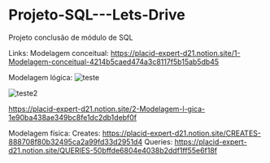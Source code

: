 # Projeto-SQL---Lets-Drive
Projeto conclusão de módulo de SQL

Links:
Modelagem conceitual:
https://placid-expert-d21.notion.site/1-Modelagem-conceitual-4214b5caed474a3c8117f5b15ab5db45

Modelagem lógica:
![teste](https://placid-expert-d21.notion.site/image/https%3A%2F%2Fs3-us-west-2.amazonaws.com%2Fsecure.notion-static.com%2F0b879edc-fdac-439b-a2cb-d05bec7174f7%2FUntitled.png?table=block&id=a2c3bd96-5e96-4673-a79a-54afdf12a3a3&spaceId=f57e50b8-68e8-433c-ae95-f2c249434ec5&width=2000&userId=&cache=v2)

![teste2](https://placid-expert-d21.notion.site/image/https%3A%2F%2Fs3-us-west-2.amazonaws.com%2Fsecure.notion-static.com%2F442b85bd-1c5c-48db-86da-1d6b0be1b79d%2FUntitled.png?table=block&id=b8e0776d-8979-4f7b-a62f-b5cce3ef6a15&spaceId=f57e50b8-68e8-433c-ae95-f2c249434ec5&width=2000&userId=&cache=v2)


https://placid-expert-d21.notion.site/2-Modelagem-l-gica-1e90ba438ae349bc8fe1dc2db1debf0f

Modelagem física:
	Creates:
		https://placid-expert-d21.notion.site/CREATES-888708f80b32495ca2a99fd33d2951d4
	Queries:
		https://placid-expert-d21.notion.site/QUERIES-50bffde6804e4038b2ddf1ff55e6f18f